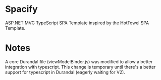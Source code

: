 Spacify
=======

ASP.NET MVC TypeScript SPA Template inspired by the HotTowel SPA Template.

Notes
=====

A core Durandal file (viewModelBinder.js) was modified to allow a better integration with typescript.
This change is temporary until there's a better support for typescript in Durandal (eagerly waiting for V2).